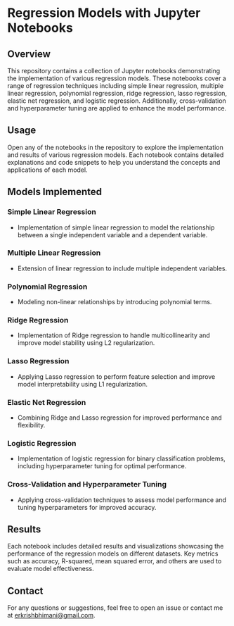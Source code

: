 # Regression Models with Jupyter Notebooks

## Overview

This repository contains a collection of Jupyter notebooks demonstrating the implementation of various regression models. These notebooks cover a range of regression techniques including simple linear regression, multiple linear regression, polynomial regression, ridge regression, lasso regression, elastic net regression, and logistic regression. Additionally, cross-validation and hyperparameter tuning are applied to enhance the model performance.



## Usage

Open any of the notebooks in the repository to explore the implementation and results of various regression models. Each notebook contains detailed explanations and code snippets to help you understand the concepts and applications of each model.


## Models Implemented

### Simple Linear Regression
- Implementation of simple linear regression to model the relationship between a single independent variable and a dependent variable.

### Multiple Linear Regression
- Extension of linear regression to include multiple independent variables.

### Polynomial Regression
- Modeling non-linear relationships by introducing polynomial terms.

### Ridge Regression
- Implementation of Ridge regression to handle multicollinearity and improve model stability using L2 regularization.

### Lasso Regression
- Applying Lasso regression to perform feature selection and improve model interpretability using L1 regularization.

### Elastic Net Regression
- Combining Ridge and Lasso regression for improved performance and flexibility.

### Logistic Regression
- Implementation of logistic regression for binary classification problems, including hyperparameter tuning for optimal performance.

### Cross-Validation and Hyperparameter Tuning
- Applying cross-validation techniques to assess model performance and tuning hyperparameters for improved accuracy.

## Results

Each notebook includes detailed results and visualizations showcasing the performance of the regression models on different datasets. Key metrics such as accuracy, R-squared, mean squared error, and others are used to evaluate model effectiveness.


## Contact

For any questions or suggestions, feel free to open an issue or contact me at [erkrishbhimani@gmail.com](mailto:erkrishbhimani@gmail.com).

